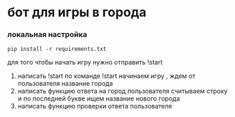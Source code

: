 # бот для игры в города 
### локальная настройка 
```shell 
pip install -r requirements.txt
```


для того чтобы начать игру нужно отправить !start


1) написать !start
по команде !start начинаем игру , ждем от пользователя название города 
2) написать функцию ответа на город пользователя
считываем строку и по последней букве ищем название нового города  
3) написать функцию проверки ответа пользователя 

